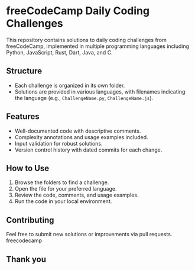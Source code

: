 # freeCodeCamp Daily Coding Challenges

This repository contains solutions to daily coding challenges from freeCodeCamp, implemented in multiple programming languages including Python, JavaScript, Rust, Dart, Java, and C.

## Structure

- Each challenge is organized in its own folder.
- Solutions are provided in various languages, with filenames indicating the language (e.g., `ChallengeName.py`, `ChallengeName.js`).

## Features

- Well-documented code with descriptive comments.
- Complexity annotations and usage examples included.
- Input validation for robust solutions.
- Version control history with dated commits for each change.

## How to Use

1. Browse the folders to find a challenge.
2. Open the file for your preferred language.
3. Review the code, comments, and usage examples.
4. Run the code in your local environment.

## Contributing

Feel free to submit new solutions or improvements via pull requests.
freecodecamp


## Thank you
